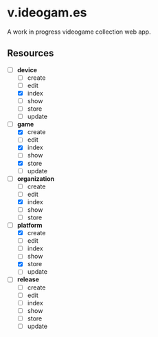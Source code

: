 v.ideogam.es
============

A work in progress videogame collection web app.

Resources
---------
- [ ] __device__
  - [ ] create
  - [ ] edit
  - [x] index
  - [ ] show
  - [ ] store
  - [ ] update
- [ ] __game__
  - [x] create
  - [ ] edit
  - [x] index
  - [ ] show
  - [x] store
  - [ ] update
- [ ] __organization__
  - [ ] create
  - [ ] edit
  - [x] index
  - [ ] show
  - [ ] store
- [ ] __platform__
  - [x] create
  - [ ] edit
  - [ ] index
  - [ ] show
  - [x] store
  - [ ] update
- [ ] __release__
  - [ ] create
  - [ ] edit
  - [ ] index
  - [ ] show
  - [ ] store
  - [ ] update